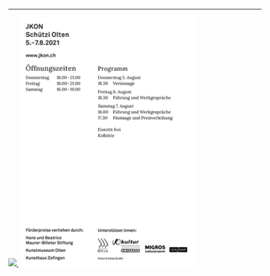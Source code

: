 <hr>
<a href="images/flyers/JKON2021_Flyer_DE-1.png">
	<img src="images/flyers/JKON2021_Flyer_DE-1.png" width="350" />
</a>
<a href="images/flyers/JKON2021_Flyer_DE-2.png">
	<img src="images/flyers/JKON2021_Flyer_DE-2.png" width="350" />
</a>
